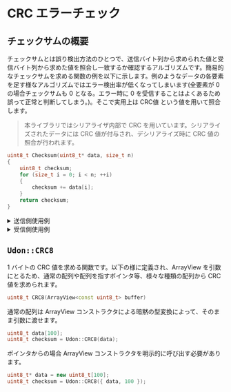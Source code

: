# CRC エラーチェック

## チェックサムの概要

チェックサムとは誤り検出方法のひとつで、送信バイト列から求められた値と受信バイト列から求めた値を照合し一致するか確認するアルゴリズムです。簡易的なチェックサムを求める関数の例を以下に示します。例のようなデータの各要素を足す様なアルゴリズムではエラー検出率が低くなってしまいます(全要素が 0 の場合チェックサムも 0 となる。エラー時に 0 を受信することはよくあるため誤って正常と判断してしまう。)。そこで実用上は CRC値 という値を用いて照合します。

> 本ライブラリではシリアライザ内部で CRC を用いています。シリアライズされたデータには CRC 値が付与され、デシリアライズ時に CRC 値の照合が行われます。

```cpp
uint8_t Checksum(uint8_t* data, size_t n)
{
    uint8_t checksum;
    for (size_t i = 0; i < n; ++i)
    {
        checksum += data[i];
    }
    return checksum;
}
```

<details>
<summary> 送信側使用例 </summary>

```cpp
uint8_t data[n];
uint8_t checksum;

for (auto&& e : data)
{
    write(e);       // データを送信
}

write(Checksum(data, sizeof data));    // チェックサム値を送信
```

</details>

<details>
<summary> 受信側使用例 </summary>

```cpp
uint8_t data[n];
uint8_t checksum;

for (auto& e : data)
{
    e = read();  // データを受信
}

uint8_t receivedChecksum = read();   // チェックサム値を受信

if (receivedChecksum == Checksum(data, sizeof data))   // 受信したチェックサムと求めたチェックサムを比較
{
    // 正常
}
else
{
    // 受信エラー
}
```

</details>

## `Udon::CRC8`

1 バイトの CRC 値を求める関数です。以下の様に定義され、ArrayView を引数にとるため、通常の配列や配列を指すポインタ等、様々な種類の配列から CRC 値を求められます。

```cpp
uint8_t CRC8(ArrayView<const uint8_t> buffer)
```

通常の配列は ArrayView コンストラクタによる暗黙の型変換によって、そのまま引数に渡せます。

```cpp
uint8_t data[100];
uint8_t checksum = Udon::CRC8(data);
```

ポインタからの場合 ArrayView コンストラクタを明示的に呼び出す必要があります。

```cpp
uint8_t* data = new uint8_t[100];
uint8_t checksum = Udon::CRC8({ data, 100 });
```
